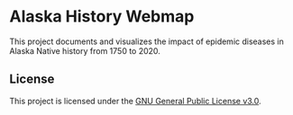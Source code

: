 # Alaska History Webmap
This project documents and visualizes the impact of epidemic diseases in Alaska Native history from 1750 to 2020.

## License
This project is licensed under the [GNU General Public License v3.0](LICENSE).
